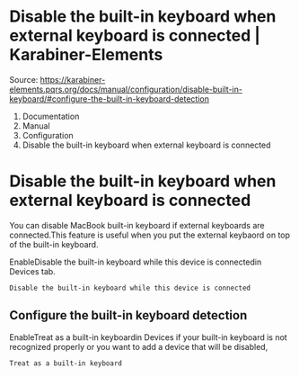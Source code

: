 # Disable the built-in keyboard when external keyboard is connected | Karabiner-Elements

Source: https://karabiner-elements.pqrs.org/docs/manual/configuration/disable-built-in-keyboard/#configure-the-built-in-keyboard-detection

1. Documentation
1. Manual
1. Configuration
1. Disable the built-in keyboard when external keyboard is connected

# Disable the built-in keyboard when external keyboard is connected

You can disable MacBook built-in keyboard if external keyboards are connected.This feature is useful when you put the external keybaord on top of the built-in keyboard.

EnableDisable the built-in keyboard while this device is connectedin Devices tab.

`Disable the built-in keyboard while this device is connected`
## Configure the built-in keyboard detection

EnableTreat as a built-in keyboardin Devices if your built-in keyboard is not recognized properly or you want to add a device that will be disabled,

`Treat as a built-in keyboard`